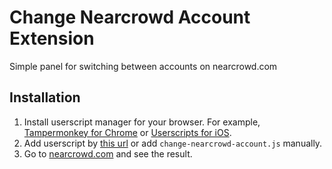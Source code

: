 # Change Nearcrowd Account Extension
Simple panel for switching between accounts on nearcrowd.com


## Installation

1. Install userscript manager for your browser. For example, [Tampermonkey for Chrome](https://chrome.google.com/webstore/detail/tampermonkey/dhdgffkkebhmkfjojejmpbldmpobfkfo) or [Userscripts for iOS](https://youtu.be/kB9xE7jxwPA).
2. Add userscript by [this url](https://raw.githubusercontent.com/crazyilian/change-nearcrowd-account-extension/master/change-nearcrowd-account.js) or add `change-nearcrowd-account.js` manually.
3. Go to [nearcrowd.com](https://nearcrowd.com) and see the result.
